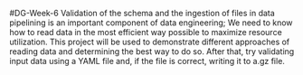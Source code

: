 #DG-Week-6
Validation of the schema and the ingestion of files in data pipelining is an important component of data engineering; 
We need to know how to read data in the most efficient way possible to maximize resource utilization. 
This project will be used to demonstrate different approaches of reading data and determining the best way to do so. After that, try validating input data using a YAML file and, if the file is correct, writing it to a.gz file.
